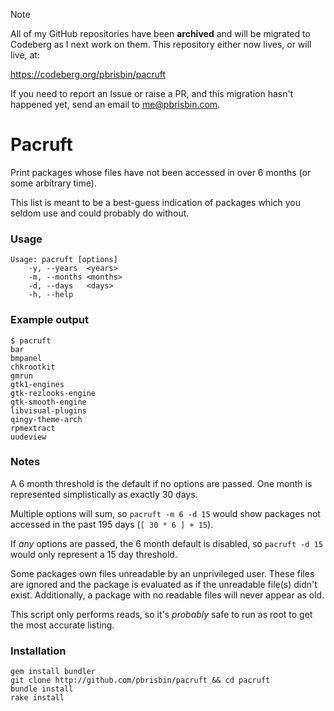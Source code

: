 > [!NOTE]
> All of my GitHub repositories have been **archived** and will be migrated to
> Codeberg as I next work on them. This repository either now lives, or will
> live, at:
>
> https://codeberg.org/pbrisbin/pacruft
>
> If you need to report an Issue or raise a PR, and this migration hasn't
> happened yet, send an email to me@pbrisbin.com.

# Pacruft

Print packages whose files have not been accessed in over 6 months (or 
some arbitrary time).

This list is meant to be a best-guess indication of packages which you 
seldom use and could probably do without.

### Usage

    Usage: pacruft [options]
        -y, --years  <years>
        -m, --months <months>
        -d, --days   <days>
        -h, --help

### Example output

    $ pacruft
    bar
    bmpanel
    chkrootkit
    gmrun
    gtk1-engines
    gtk-rezlooks-engine
    gtk-smooth-engine
    libvisual-plugins
    qingy-theme-arch
    rpmextract
    uudeview

### Notes

A 6 month threshold is the default if no options are passed. One month 
is represented simplistically as exactly 30 days.

Multiple options will sum, so `pacruft -m 6 -d 15` would show packages 
not accessed in the past 195 days (`[ 30 * 6 ] + 15`).

If *any* options are passed, the 6 month default is disabled, so 
`pacruft -d 15` would only represent a 15 day threshold.

Some packages own files unreadable by an unprivileged user. These files 
are ignored and the package is evaluated as if the unreadable file(s) 
didn't exist. Additionally, a package with no readable files will never 
appear as old.

This script only performs reads, so it's *probably* safe to run as root 
to get the most accurate listing.

### Installation

    gem install bundler
    git clone http://github.com/pbrisbin/pacruft && cd pacruft
    bundle install
    rake install

